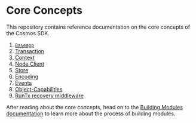 <!--
order: false
parent:
  order: 3
-->

# Core Concepts

This repository contains reference documentation on the core concepts of the Cosmos SDK.

1. [`Baseapp`](./baseapp.md)
2. [Transaction](./transactions.md)
3. [Context](./context.md)
4. [Node Client](./node.md)
5. [Store](./store.md)
6. [Encoding](./encoding.md)
7. [Events](./events.md)
8. [Object-Capabilities](./ocap.md)
9. [RunTx recovery middleware](./runtx_panics.md)

After reading about the core concepts, head on to the [Building Modules documentation](../building-modules/README.md) to learn more about the process of building modules. 